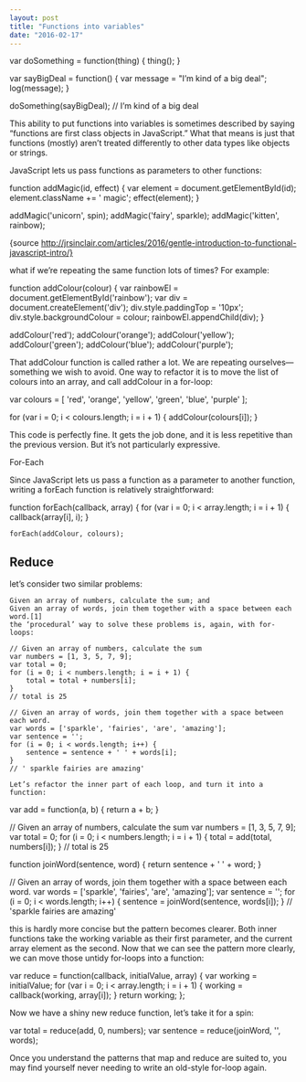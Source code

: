 ```yaml
---
layout: post
title: "Functions into variables"
date: "2016-02-17"
---
```

var doSomething = function(thing) {
    thing();
}

var sayBigDeal = function() {
    var message = "I’m kind of a big deal";
    log(message);
}

doSomething(sayBigDeal);
// I’m kind of a big deal

This ability to put functions into variables is sometimes described by saying “functions are first class objects in JavaScript.” What that means is just that functions (mostly) aren’t treated differently to other data types like objects or strings.



JavaScript lets us pass functions as parameters to other functions:

function addMagic(id, effect) {
    var element = document.getElementById(id);
    element.className += ' magic';
    effect(element);
}

addMagic('unicorn', spin);
addMagic('fairy', sparkle);
addMagic('kitten', rainbow);

{source http://jrsinclair.com/articles/2016/gentle-introduction-to-functional-javascript-intro/}

what if we’re repeating the same function lots of times? For example:

function addColour(colour) {
    var rainbowEl = document.getElementById('rainbow');
    var div = document.createElement('div');
    div.style.paddingTop = '10px';
    div.style.backgroundColour = colour;
    rainbowEl.appendChild(div);
}

addColour('red');
addColour('orange');
addColour('yellow');
addColour('green');
addColour('blue');
addColour('purple');


That addColour function is called rather a lot. We are repeating ourselves—something we wish to avoid. One way to refactor it is to move the list of colours into an array, and call addColour in a for-loop:

var colours = [
    'red', 'orange', 'yellow',
    'green', 'blue', 'purple'
];

for (var i = 0; i < colours.length; i = i + 1) {
    addColour(colours[i]);
}

This code is perfectly fine. It gets the job done, and it is less repetitive than the previous version. But it’s not particularly expressive.


For-Each

Since JavaScript lets us pass a function as a parameter to another function, writing a forEach function is relatively straightforward:

function forEach(callback, array) {
    for (var i = 0; i < array.length; i = i + 1) {
        callback(array[i], i);
    }


    forEach(addColour, colours);

## Reduce
let’s consider two similar problems:

    Given an array of numbers, calculate the sum; and
    Given an array of words, join them together with a space between each word.[1]
    the ‘procedural’ way to solve these problems is, again, with for-loops:

    // Given an array of numbers, calculate the sum
    var numbers = [1, 3, 5, 7, 9];
    var total = 0;
    for (i = 0; i < numbers.length; i = i + 1) {
        total = total + numbers[i];
    }
    // total is 25

    // Given an array of words, join them together with a space between each word.
    var words = ['sparkle', 'fairies', 'are', 'amazing'];
    var sentence = '';
    for (i = 0; i < words.length; i++) {
        sentence = sentence + ' ' + words[i];
    }
    // ' sparkle fairies are amazing'

    Let’s refactor the inner part of each loop, and turn it into a function:

var add = function(a, b) {
    return a + b;
}

// Given an array of numbers, calculate the sum
var numbers = [1, 3, 5, 7, 9];
var total = 0;
for (i = 0; i < numbers.length; i = i + 1) {
    total = add(total, numbers[i]);
}
// total is 25

function joinWord(sentence, word) {
    return sentence + ' ' + word;
}

// Given an array of words, join them together with a space between each word.
var words = ['sparkle', 'fairies', 'are', 'amazing'];
var sentence = '';
for (i = 0; i < words.length; i++) {
    sentence = joinWord(sentence, words[i]);
}
// 'sparkle fairies are amazing'



this is hardly more concise but the pattern becomes clearer. Both inner functions take the working variable as their first parameter, and the current array element as the second. Now that we can see the pattern more clearly, we can move those untidy for-loops into a function:

var reduce = function(callback, initialValue, array) {
    var working = initialValue;
    for (var i = 0; i < array.length; i = i + 1) {
        working = callback(working, array[i]);
    }
    return working;
};


Now we have a shiny new reduce function, let’s take it for a spin:

var total = reduce(add, 0, numbers);
var sentence = reduce(joinWord, '', words);





Once you understand the patterns that map and reduce are suited to, you may find yourself never needing to write an old-style for-loop again.
